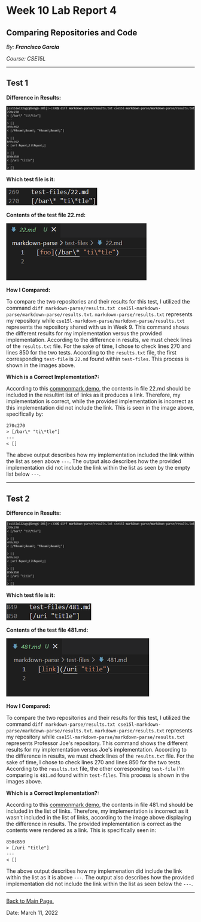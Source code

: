 # Week 10 Lab Report 4

## Comparing Repositories and Code

*By: **Francisco Garcia***

*Course: CSE15L*

---
## Test 1

**Difference in Results:**

![Image](week9pt6.png)

**Which test file is it:**

![Image](labreport5test1.png)

**Contents of the test file 22.md:**

![Image](contentsTest22.png)


**How I Compared:**

To compare the two repositories and their results for this test, I utilized the command `diff markdown-parse/results.txt cse15l-markdown-parse/markdown-parse/results.txt`. `markdown-parse/results.txt` represents my repository while `cse15l-markdown-parse/markdown-parse/results.txt` represents the repository shared with us in Week 9. This command shows the different results for my implementation versus the provided implementation. According to the difference in results, we must check lines of the `results.txt` file. For the sake of time, I chose to check lines 270 and lines 850 for the two tests. According to the `results.txt` file, the first corresponding `test-file` is `22.md` found within `test-files`. This process is shown in the images above.

**Which is a Correct Implementation?:**

According to this [commonmark demo](https://spec.commonmark.org/dingus/), the contents in file 22.md should be included in the resultint list of links as it produces a link. Therefore, my implementation is correct, while the provided implementation is incorrect as this implementation did not include the link. This is seen in the image above, specifically by:

```
270c270
> [/bar\* "ti\*tle"]
---
< []
```

The above output describes how my implementation included the link within the list as seen above `---`. The output also describes how the provided implementation did not include the link within the list as seen by the empty list below `---`.

---

## Test 2

**Difference in Results:**

![Image](week9pt6.png)

**Which test file is it:**

![Image](labreport5test2.png)

**Contents of the test file 481.md:**

![Image](contentsTest481.png)


**How I Compared:**

To compare the two repositories and their results for this test, I utilized the command `diff markdown-parse/results.txt cse15l-markdown-parse/markdown-parse/results.txt`. `markdown-parse/results.txt` represents my repository while `cse15l-markdown-parse/markdown-parse/results.txt` represents Professor Joe's repository. This command shows the different results for my implementation versus Joe's implementation. According to the difference in results, we must check lines of the `results.txt` file. For the sake of time, I chose to check lines 270 and lines 850 for the two tests. According to the `results.txt` file, the other corresponding `test-file` I'm comparing is `481.md` found within `test-files`. This process is shown in the images above.

**Which is a Correct Implementation?:**

According to this [commonmark demo](https://spec.commonmark.org/dingus/), the contents in file 481.md should be included in the list of links. Therefore, my implementation is incorrect as it wasn't included in the list of links, according to the image above displaying the difference in results. The provided implementation is correct as the contents were rendered as a link. This is specifically seen in: 

```
850c850
> [/uri "title"]
---
< []
```

The above output describes how my implemenation did include the link within the list as it is above `---`. The output also describes how the provided implementation did not include the link within the list as seen below the `---`.

---


[Back to Main Page.](https://francgarcia.github.io/cse15l-lab-reports/index.html)

Date: March 11, 2022
